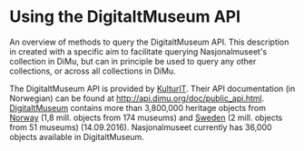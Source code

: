 # Using the DigitaltMuseum API
An overview of methods to query the DigitaltMuseum API. This description in created with a specific aim to facilitate querying Nasjonalmuseet's collection in DiMu, but can in principle be used to query any other collections, or across all collections in DiMu.

The DigitaltMuseum API is provided by [KulturIT](www.kulturit.no). 
Their API documentation (in Norwegian) can be found at http://api.dimu.org/doc/public_api.html.
[DigitaltMuseum](www.digitalmuset.no) contains more than 3,800,000 heritage objects from [Norway](www.digitaltmuseum.no) (1,8 mill. objects from 174 museums) and [Sweden](www.digitaltmuseum.se) (2 mill. objects from 51 museums) (14.09.2016).
Nasjonalmuseet currently has 36,000 objects available in DigitaltMuseum.

